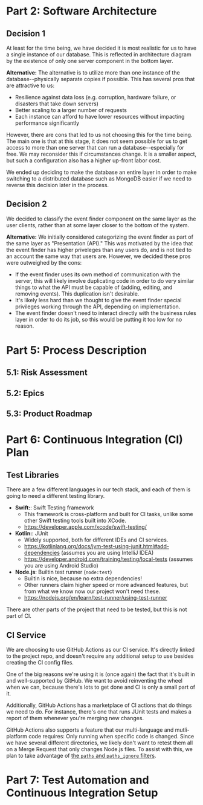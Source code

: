 # Part 2: Software Architecture

## Decision 1

At least for the time being, we have decided it is most realistic for us to have a single instance of our database. This is reflected in architecture diagram by the existence of only one server component in the bottom layer.

**Alternative:** The alternative is to utilize more than one instance of the database--physically separate copies if possible. This has several pros that are attractive to us:
- Resilience against data loss (e.g. corruption, hardware failure, or disasters that take down servers)
- Better scaling to a larger number of requests
- Each instance can afford to have lower resources without impacting performance significantly

However, there are cons that led to us not choosing this for the time being. The main one is that at this stage, it does not seem possible for us to get access to more than one server that can run a database--especially for free. We may reconsider this if circumstances change. It is a smaller aspect, but such a configuration also has a higher up-front labor cost.

We ended up deciding to make the database an entire layer in order to make switching to a distributed database such as MongoDB easier if we need to reverse this decision later in the process.

## Decision 2

We decided to classify the event finder component on the same layer as the user clients, rather than at some layer closer to the bottom of the system.

**Alternative:** We initially considered categorizing the event finder as part of the same layer as "Presentation (API)." This was motivated by the idea that the event finder has higher priveleges than any users do, and is not tied to an account the same way that users are. However, we decided these pros were outweighed by the cons:

- If the event finder uses its own method of communication with the server, this will likely involve duplicating code in order to do very similar things to what the API must be capable of (adding, editing, and removing events). This duplication isn't desirable.
- It's likely less hard than we thought to give the event finder special privileges working through the API, depending on implementation.
- The event finder doesn't need to interact directly with the business rules layer in order to do its job, so this would be putting it too low for no reason.

# Part 5: Process Description

## 5.1: Risk Assessment

## 5.2: Epics

## 5.3: Product Roadmap

# Part 6: Continuous Integration (CI) Plan

## Test Libraries

There are a few different languages in our tech stack, and each of them is going to need a different testing library.

- **Swift:**: Swift Testing framework
  - This framework is cross-platform and built for CI tasks, unlike some other Swift testing tools built into XCode.
  - <https://developer.apple.com/xcode/swift-testing/>
- **Kotlin:**: JUnit
  - Widely supported, both for different IDEs and CI services.
  - <https://kotlinlang.org/docs/jvm-test-using-junit.html#add-dependencies> (assumes you are using IntelliJ IDEA)
  - <https://developer.android.com/training/testing/local-tests> (assumes you are using Android Studio)
- **Node.js**: Builtin test runner (`node:test`)
  - Builtin is nice, because no extra dependencies!
  - Other runners claim higher speed or more advanced features, but from what we know now our project won't need these.
  - <https://nodejs.org/en/learn/test-runner/using-test-runner>

There are other parts of the project that need to be tested, but this is not part of CI.

## CI Service

We are choosing to use GitHub Actions as our CI service. It's directly linked to the project repo, and doesn't require any additional setup to use besides creating the CI config files.

One of the big reasons we're using it is (once again) the fact that it's built in and well-supported by GitHub. We want to avoid reinventing the wheel when we can, because there's lots to get done and CI is only a small part of it.

Additionally, GitHub Actions has a marketplace of CI actions that do things we need to do. For instance, there's one that runs JUnit tests and makes a report of them whenever you're merging new changes.

GitHub Actions also supports a feature that our multi-language and mutli-platform code requires: Only running when specific code is changed. Since we have several different directories, we likely don't want to retest them all on a Merge Request that only changes Node.js files. To assist with this, we plan to take advantage of [the `paths` and `paths_ignore` filters](https://docs.github.com/en/actions/writing-workflows/workflow-syntax-for-github-actions#onpushpull_requestpull_request_targetpathspaths-ignore).

# Part 7: Test Automation and Continuous Integration Setup
